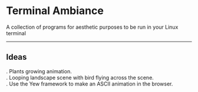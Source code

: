 # Terminal Ambiance
A collection of programs for aesthetic purposes to be run in your Linux terminal  

***

## Ideas
. Plants growing animation.  
. Looping landscape scene with bird flying across the scene.  
. Use the Yew framework to make an ASCII animation in the browser.  
